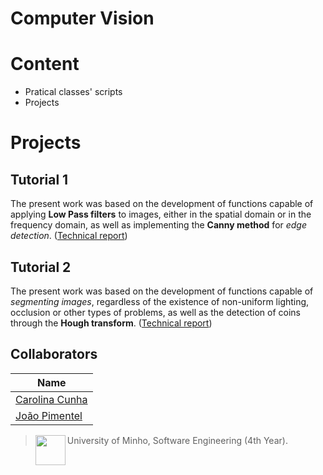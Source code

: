 # Computer Vision

# Content
- Pratical classes' scripts
- Projects

# Projects

## Tutorial 1

The present work was based on the development of functions capable of applying **Low Pass filters** to images, either in the spatial domain or in the frequency domain, as well as implementing the **Canny method** for _edge detection_. ([Technical report](https://github.com/13caroline/Computer_Vision/blob/master/Tutorial_1_Grupo6/Tutorial1_VC_Grupo6.pdf))

## Tutorial 2

The present work was based on the development of functions capable of _segmenting images_, regardless of the existence of non-uniform lighting, occlusion or other types of problems, as well as the detection of coins through the **Hough transform**. ([Technical report](https://github.com/13caroline/Computer_Vision/blob/master/MEI_Computer_Vision_tutorial_2_A80874_A80142/MEI_Computer_Vision_tutorial_2_A80874_A80142.pdf))


## Collaborators

| Name            	|
|-----------------	|
| [Carolina Cunha](https://github.com/13caroline)  	|
| [João Pimentel](https://github.com/citoplasme)      	|

> <img src="https://seeklogo.com/images/U/Universidade_do_Minho-logo-CB2F98451C-seeklogo.com.png" align="left" height="48" width="48" > University of Minho, Software Engineering (4th Year).
